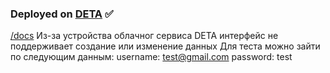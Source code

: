 ### Deployed on [DETA](https://831gqa.deta.dev) :white_check_mark:
[/docs](https://831gqa.deta.dev/docs)
Из-за устройства облачног сервиса DETA интерфейс не поддерживает создание или изменение данных
Для теста можно зайти по следующим данным:
username: test@gmail.com
password: test
